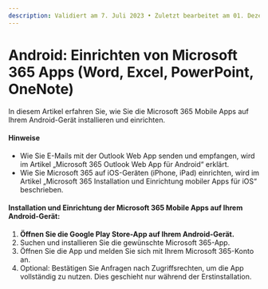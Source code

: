 ```yaml
---
description: Validiert am 7. Juli 2023 • Zuletzt bearbeitet am 01. Dezember 2023
---
```


# Android: Einrichten von Microsoft 365 Apps (Word, Excel, PowerPoint, OneNote)

In diesem Artikel erfahren Sie, wie Sie die Microsoft 365 Mobile Apps auf Ihrem Android-Gerät installieren und einrichten.

#### Hinweise

* Wie Sie E-Mails mit der Outlook Web App senden und empfangen, wird im Artikel „Microsoft 365 Outlook Web App für Android“ erklärt.
* Wie Sie Microsoft 365 auf iOS-Geräten (iPhone, iPad) einrichten, wird im Artikel „Microsoft 365 Installation und Einrichtung mobiler Apps für iOS“ beschrieben.

#### Installation und Einrichtung der Microsoft 365 Mobile Apps auf Ihrem Android-Gerät:

1. **Öffnen Sie die Google Play Store-App auf Ihrem Android-Gerät.**
2. Suchen und installieren Sie die gewünschte Microsoft 365-App.
3. Öffnen Sie die App und melden Sie sich mit Ihrem Microsoft 365-Konto an.
4. Optional: Bestätigen Sie Anfragen nach Zugriffsrechten, um die App vollständig zu nutzen. Dies geschieht nur während der Erstinstallation.
